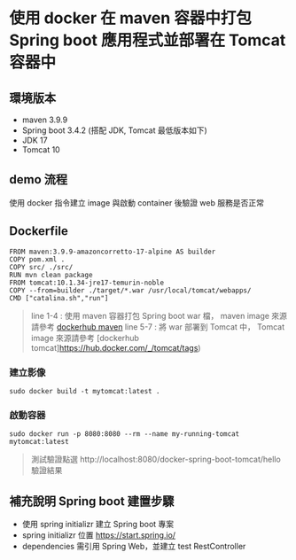 # 使用 docker 在 maven 容器中打包 Spring boot 應用程式並部署在 Tomcat 容器中
## 環境版本
* maven 3.9.9
* Spring boot 3.4.2 (搭配 JDK, Tomcat 最低版本如下)
* JDK 17
* Tomcat 10
## demo 流程
使用 docker 指令建立 image 與啟動 container 後驗證 web 服務是否正常 
## Dockerfile
```
FROM maven:3.9.9-amazoncorretto-17-alpine AS builder
COPY pom.xml .
COPY src/ ./src/
RUN mvn clean package
FROM tomcat:10.1.34-jre17-temurin-noble
COPY --from=builder ./target/*.war /usr/local/tomcat/webapps/
CMD ["catalina.sh","run"]
```
> line 1-4 : 使用 maven 容器打包 Spring boot war 檔，
> maven image 來源請參考 [dockerhub maven](https://hub.docker.com/_/maven)
> line 5-7 : 將 war 部署到 Tomcat 中，
> Tomcat image 來源請參考 [dockerhub tomcat]https://hub.docker.com/_/tomcat/tags)
### 建立影像
```
sudo docker build -t mytomcat:latest .
```
### 啟動容器
```
sudo docker run -p 8080:8080 --rm --name my-running-tomcat mytomcat:latest
```
> 測試驗證點選 http://localhost:8080/docker-spring-boot-tomcat/hello 驗證結果
## 補充說明 Spring boot 建置步驟
* 使用 spring initializr 建立 Spring boot 專案
* spring initializr 位置 https://start.spring.io/
* dependencies 需引用 Spring Web，並建立 test RestController
